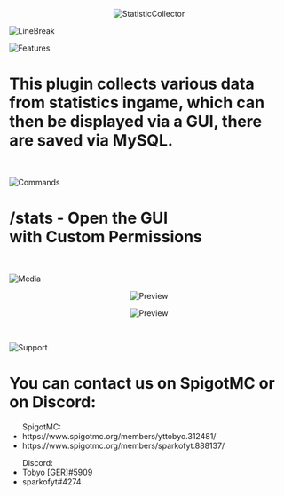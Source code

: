 <p align="center"> <img src="https://cdn.discordapp.com/attachments/680856712143831041/957615205704171602/Unbenannt.png" alt="StatisticCollector"/></p>
<p align="left"> <img src="https://cdn.discordapp.com/attachments/680856712143831041/957626894860288080/LineBreak_Dark.png" alt="LineBreak"/></p>
<p align="left"> <img src="https://cdn.discordapp.com/attachments/680856712143831041/957626388335177819/Features.png" alt="Features"/></p>
<h1> This plugin collects various data from statistics ingame, which can then be displayed via a GUI, there are saved via MySQL. </h1>
<br>
<p align="left"> <img src="https://cdn.discordapp.com/attachments/680856712143831041/957626459743215636/Command.png" alt="Commands"/></p>
<h1> /stats <Player> - Open the GUI <br> with Custom Permissions</h1>
<br>
<p align="left"> <img src="https://cdn.discordapp.com/attachments/680856712143831041/957626575342415942/Media.png" alt="Media"/></p>
<p align="center"> <img src="https://cdn.discordapp.com/attachments/680856712143831041/957629615600459817/Preview.png" alt="Preview"/></p>
<p align="center"> <img src="https://cdn.discordapp.com/attachments/680856712143831041/957630251687641098/Preview.png" alt="Preview"/></p>
<br>
<p align="left"> <img src="https://cdn.discordapp.com/attachments/680856712143831041/957626642644205628/Support.png" alt="Support"/></p>
<h1> You can contact us on SpigotMC or on Discord: </h1>
<ul>SpigotMC: <li>https://www.spigotmc.org/members/yttobyo.312481/</li> <li>https://www.spigotmc.org/members/sparkofyt.888137/</li> </ul>
<ul>Discord: <li>Tobyo [GER]#5909</li> <li>sparkofyt#4274</li> </ul>
<br>
